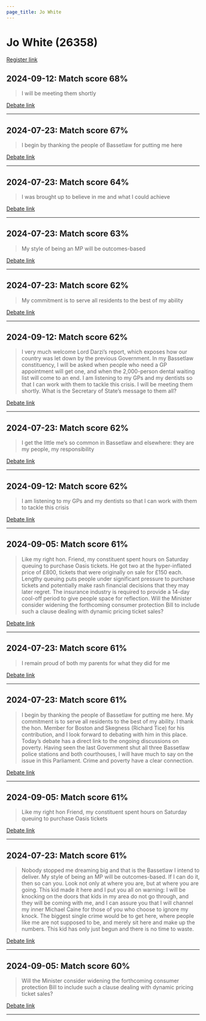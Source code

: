```yaml
---
page_title: Jo White
---
```


# Jo White  (26358)

[Register link](https://www.theyworkforyou.com/mp/26358/register)



## 2024-09-12: Match score 68%

>I will be meeting them shortly

[Debate link](https://www.theyworkforyou.com/debates/?id=2024-09-12b.993.0) 

---



## 2024-07-23: Match score 67%

>I begin by thanking the people of Bassetlaw for putting me here

[Debate link](https://www.theyworkforyou.com/debates/?id=2024-07-23d.578.3) 

---



## 2024-07-23: Match score 64%

>I was brought up to believe in me and what I could achieve

[Debate link](https://www.theyworkforyou.com/debates/?id=2024-07-23d.578.3) 

---



## 2024-07-23: Match score 63%

>My style of being an MP will be outcomes-based

[Debate link](https://www.theyworkforyou.com/debates/?id=2024-07-23d.578.3) 

---



## 2024-07-23: Match score 62%

>My commitment is to serve all residents to the best of my ability

[Debate link](https://www.theyworkforyou.com/debates/?id=2024-07-23d.578.3) 

---



## 2024-09-12: Match score 62%

>I very much welcome Lord Darzi’s report, which exposes how our country was let down by the previous Government. In my Bassetlaw constituency, I will be asked when people who need a GP appointment will get one, and when the 2,000-person dental waiting list will come to an end. I am listening to my GPs and my dentists so that I can work with them to tackle this crisis. I will be meeting them shortly. What is the Secretary of State’s message to them all?

[Debate link](https://www.theyworkforyou.com/debates/?id=2024-09-12b.993.0) 

---



## 2024-07-23: Match score 62%

>I get the little me’s so common in Bassetlaw and elsewhere: they are my people, my responsibility

[Debate link](https://www.theyworkforyou.com/debates/?id=2024-07-23d.578.3) 

---



## 2024-09-12: Match score 62%

>I am listening to my GPs and my dentists so that I can work with them to tackle this crisis

[Debate link](https://www.theyworkforyou.com/debates/?id=2024-09-12b.993.0) 

---



## 2024-09-05: Match score 61%

>Like my right hon. Friend, my constituent spent hours on Saturday queuing to purchase Oasis tickets. He got two at the hyper-inflated price of £800, tickets that were originally on sale for £150 each. Lengthy queuing puts people under significant pressure to purchase tickets and potentially make rash financial decisions that they may later regret. The insurance industry is required to provide a 14-day cool-off period to give people space for reflection. Will the Minister consider widening the forthcoming consumer protection Bill to include such a clause dealing with dynamic pricing ticket sales?

[Debate link](https://www.theyworkforyou.com/debates/?id=2024-09-05b.438.2) 

---



## 2024-07-23: Match score 61%

>I remain proud of both my parents for what they did for me

[Debate link](https://www.theyworkforyou.com/debates/?id=2024-07-23d.578.3) 

---



## 2024-07-23: Match score 61%

>I begin by thanking the people of Bassetlaw for putting me here. My commitment is to serve all residents to the best of my ability. I thank the hon. Member for Boston and Skegness (Richard Tice) for his contribution, and I look forward to debating with him in this place. Today’s debate has a direct link to the ongoing discussions on poverty. Having seen the last Government shut all three Bassetlaw police stations and both courthouses, I will have much to say on the issue in this Parliament. Crime and poverty have a clear connection.

[Debate link](https://www.theyworkforyou.com/debates/?id=2024-07-23d.578.3) 

---



## 2024-09-05: Match score 61%

>Like my right hon Friend, my constituent spent hours on Saturday queuing to purchase Oasis tickets

[Debate link](https://www.theyworkforyou.com/debates/?id=2024-09-05b.438.2) 

---



## 2024-07-23: Match score 61%

>Nobody stopped me dreaming big and that is the Bassetlaw I intend to deliver. My style of being an MP will be outcomes-based. If I can do it, then so can you. Look not only at where you are, but at where you are going. This kid made it here and I put you all on warning: I will be knocking on the doors that kids in my  area do not go through, and they will be coming with me, and I can assure you that I will channel my inner Michael Caine for those of you who choose to ignore my knock. The biggest single crime would be to get here, where people like me are not supposed to be, and merely sit here and make up the numbers. This kid has only just begun and there is no time to waste.

[Debate link](https://www.theyworkforyou.com/debates/?id=2024-07-23d.578.3) 

---



## 2024-09-05: Match score 60%

>Will the Minister consider widening the forthcoming consumer protection Bill to include such a clause dealing with dynamic pricing ticket sales?

[Debate link](https://www.theyworkforyou.com/debates/?id=2024-09-05b.438.2) 

---

